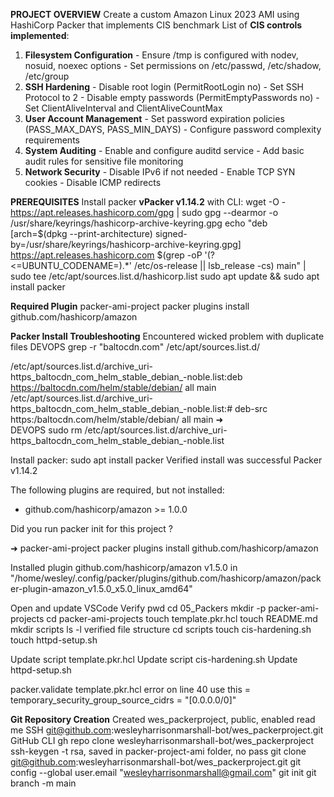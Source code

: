**PROJECT OVERVIEW**
Create a custom Amazon Linux 2023 AMI using HashiCorp Packer that implements CIS benchmark
List of **CIS controls implemented**:
1. **Filesystem Configuration** - Ensure /tmp is configured with nodev, nosuid, noexec options - Set permissions on /etc/passwd, /etc/shadow, /etc/group 
2. **SSH Hardening** - Disable root login (PermitRootLogin no) - Set SSH Protocol to 2 - Disable empty passwords (PermitEmptyPasswords no) - Set ClientAliveInterval and ClientAliveCountMax 
3. **User Account Management** - Set password expiration policies (PASS_MAX_DAYS, PASS_MIN_DAYS) - Configure password complexity requirements 
4. **System Auditing** - Enable and configure auditd service - Add basic audit rules for sensitive file monitoring 
5. **Network Security** - Disable IPv6 if not needed - Enable TCP SYN cookies - Disable ICMP redirects

**PREREQUISITES**
Install packer **vPacker v1.14.2** with CLI: 
wget -O - https://apt.releases.hashicorp.com/gpg | sudo gpg --dearmor -o /usr/share/keyrings/hashicorp-archive-keyring.gpg
echo "deb [arch=$(dpkg --print-architecture) signed-by=/usr/share/keyrings/hashicorp-archive-keyring.gpg] https://apt.releases.hashicorp.com $(grep -oP '(?<=UBUNTU_CODENAME=).*' /etc/os-release || lsb_release -cs) main" | sudo tee /etc/apt/sources.list.d/hashicorp.list
sudo apt update && sudo apt install packer

**Required Plugin** packer-ami-project packer plugins install github.com/hashicorp/amazon 

**Packer Install Troubleshooting**
Encountered wicked problem with duplicate files
DEVOPS grep -r "baltocdn.com" /etc/apt/sources.list.d/

/etc/apt/sources.list.d/archive_uri-https_baltocdn_com_helm_stable_debian_-noble.list:deb https://baltocdn.com/helm/stable/debian/ all main
/etc/apt/sources.list.d/archive_uri-https_baltocdn_com_helm_stable_debian_-noble.list:# deb-src https:/baltocdn.com/helm/stable/debian/ all main
➜  
DEVOPS sudo rm /etc/apt/sources.list.d/archive_uri-https_baltocdn_com_helm_stable_debian_-noble.list

Install packer: sudo apt install packer
Verified install was successful Packer v1.14.2                                           

The following plugins are required, but not installed:

* github.com/hashicorp/amazon >= 1.0.0

Did you run packer init for this project ?


➜  packer-ami-project packer plugins install github.com/hashicorp/amazon                                                                                       

Installed plugin github.com/hashicorp/amazon v1.5.0 in "/home/wesley/.config/packer/plugins/github.com/hashicorp/amazon/packer-plugin-amazon_v1.5.0_x5.0_linux_amd64"

Open and update VSCode
Verify pwd
cd 05_Packers
mkdir -p packer-ami-projects
cd packer-ami-projects
touch template.pkr.hcl
touch README.md
mkdir scripts
ls -l
verified file structure
cd scripts
touch cis-hardening.sh
touch httpd-setup.sh

Update script template.pkr.hcl
Update script cis-hardening.sh
Update httpd-setup.sh

packer.validate template.pkr.hcl
error on line 40 
use this = temporary_security_group_source_cidrs = "[0.0.0.0/0]"

**Git Repository Creation**
Created wes_packerproject, public, enabled read me
SSH git@github.com:wesleyharrisonmarshall-bot/wes_packerproject.git
GitHub CLI gh repo clone wesleyharrisonmarshall-bot/wes_packerproject
ssh-keygen -t rsa, saved in packer-project-ami folder, no pass
git clone git@github.com:wesleyharrisonmarshall-bot/wes_packerproject.git
git config --global user.email "wesleyharrisonmarshall@gmail.com"
git init
git branch -m main
